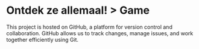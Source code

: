 # Ontdek ze allemaal! > Game

This project is hosted on GitHub, a platform for version control and collaboration. GitHub allows us to track changes, manage issues, and work together efficiently using Git.
